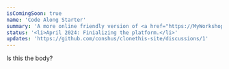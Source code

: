 ```yaml
---
isComingSoon: true
name: 'Code Along Starter'
summary: 'A more online friendly version of <a href="https://MyWorkshops.live" target="_blank">MyWorkshops.live</a> where people come together to code and build something.'
status: '<li>April 2024: Finializing the platform.</li>'
updates: 'https://github.com/conshus/clonethis-site/discussions/1'
---
```


Is this the body?
